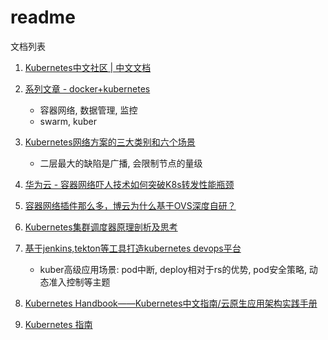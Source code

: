 # readme

文档列表

1. [Kubernetes中文社区 | 中文文档](http://docs.kubernetes.org.cn/)

2. [系列文章 - docker+kubernetes](https://mp.weixin.qq.com/s/7o8QxGydMTUe4Q7Tz46Diw)
    - 容器网络, 数据管理, 监控
    - swarm, kuber

3. [Kubernetes网络方案的三大类别和六个场景](https://sq.163yun.com/blog/article/223878660638527488)
    - 二层最大的缺陷是广播, 会限制节点的量级

4. [华为云 - 容器网络吓人技术如何突破K8s转发性能瓶颈](https://bbs.huaweicloud.com/blogs/7cdf0680747e11e89fc57ca23e93a89f)
5. [容器网络插件那么多，博云为什么基于OVS深度自研？](http://blog.itpub.net/69923336/viewspace-2651696/)

6. [Kubernetes集群调度器原理剖析及思考](http://blog.itpub.net/69908804/viewspace-2639995/)

7. [基于jenkins,tekton等工具打造kubernetes devops平台](https://www.cnblogs.com/tylerzhou/p/10969041.html)
    - kuber高级应用场景: pod中断, deploy相对于rs的优势, pod安全策略, 动态准入控制等主题

8. [Kubernetes Handbook——Kubernetes中文指南/云原生应用架构实践手册](https://jimmysong.io/kubernetes-handbook/)

9. [Kubernetes 指南](https://www.wenjiangs.com/docs/kubernetes-handbook)

